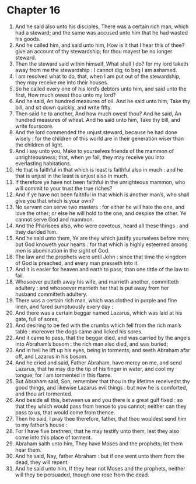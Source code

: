 # Chapter 16

1. And he said also unto his disciples, There was a certain rich man, which had a steward; and the same was accused unto him that he had wasted his goods.
2. And he called him, and said unto him, How is it that I hear this of thee? give an account of thy stewardship; for thou mayest be no longer steward.
3. Then the steward said within himself, What shall I do? for my lord taketh away from me the stewardship : I cannot dig; to beg I am ashamed.
4. I am resolved what to do, that, when I am put out of the stewardship, they may receive me into their houses.
5. So he called every one of his lord’s debtors unto him, and said unto the first, How much owest thou unto my lord?
6. And he said, An hundred measures of oil. And he said unto him, Take thy bill, and sit down quickly, and write fifty.
7. Then said he to another, And how much owest thou? And he said, An hundred measures of wheat. And he said unto him, Take thy bill, and write fourscore.
8. And the lord commended the unjust steward, because he had done wisely : for the children of this world are in their generation wiser than the children of light.
9. And I say unto you, Make to yourselves friends of the mammon of unrighteousness; that, when ye fail, they may receive you into everlasting habitations.
10. He that is faithful in that which is least is faithful also in much : and he that is unjust in the least is unjust also in much.
11. If therefore ye have not been faithful in the unrighteous mammon, who will commit to your trust the true riches?
12. And if ye have not been faithful in that which is another man’s, who shall give you that which is your own?
13. No servant can serve two masters : for either he will hate the one, and love the other; or else he will hold to the one, and despise the other. Ye cannot serve God and mammon.
14. And the Pharisees also, who were covetous, heard all these things : and they derided him.
15. And he said unto them, Ye are they which justify yourselves before men; but God knoweth your hearts : for that which is highly esteemed among men is abomination in the sight of God.
16. The law and the prophets were until John : since that time the kingdom of God is preached, and every man presseth into it.
17. And it is easier for heaven and earth to pass, than one tittle of the law to fail.
18. Whosoever putteth away his wife, and marrieth another, committeth adultery : and whosoever marrieth her that is put away from her husband committeth adultery.
19. There was a certain rich man, which was clothed in purple and fine linen, and fared sumptuously every day :
20. And there was a certain beggar named Lazarus, which was laid at his gate, full of sores,
21. And desiring to be fed with the crumbs which fell from the rich man’s table : moreover the dogs came and licked his sores.
22. And it came to pass, that the beggar died, and was carried by the angels into Abraham’s bosom : the rich man also died, and was buried;
23. And in hell he lift up his eyes, being in torments, and seeth Abraham afar off, and Lazarus in his bosom.
24. And he cried and said, Father Abraham, have mercy on me, and send Lazarus, that he may dip the tip of his finger in water, and cool my tongue; for I am tormented in this flame.
25. But Abraham said, Son, remember that thou in thy lifetime receivedst thy good things, and likewise Lazarus evil things : but now he is comforted, and thou art tormented.
26. And beside all this, between us and you there is a great gulf fixed : so that they which would pass from hence to you cannot; neither can they pass to us, that would come from thence.
27. Then he said, I pray thee therefore, father, that thou wouldest send him to my father’s house :
28. For I have five brethren; that he may testify unto them, lest they also come into this place of torment.
29. Abraham saith unto him, They have Moses and the prophets; let them hear them.
30. And he said, Nay, father Abraham : but if one went unto them from the dead, they will repent.
31. And he said unto him, If they hear not Moses and the prophets, neither will they be persuaded, though one rose from the dead.

